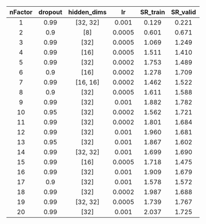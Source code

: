| nFactor | dropout | hidden_dims | lr | SR_train | SR_valid | SR_test |
|:-------:|:-------:|:-----------:|:--:|:--------:|:--------:|:-------:|
| 1 | 0.99 | [32, 32] | 0.001 | 0.129 | 0.221 | 0.228 |
| 2 | 0.9 | [8] | 0.0005 | 0.601 | 0.671 | 0.321 |
| 3 | 0.99 | [32] | 0.0005 | 1.069 | 1.249 | 0.569 |
| 4 | 0.99 | [16] | 0.0005 | 1.511 | 1.410 | 0.574 |
| 5 | 0.99 | [32] | 0.0002 | 1.753 | 1.489 | 0.761 |
| 6 | 0.9 | [16] | 0.0002 | 1.278 | 1.709 | 0.631 |
| 7 | 0.99 | [16, 16] | 0.0002 | 1.462 | 1.522 | 0.800 |
| 8 | 0.9 | [32] | 0.0005 | 1.611 | 1.588 | 0.830 |
| 9 | 0.99 | [32] | 0.001 | 1.882 | 1.782 | 0.927 |
| 10 | 0.95 | [32] | 0.0002 | 1.562 | 1.721 | 0.723 |
| 11 | 0.99 | [32] | 0.0002 | 1.801 | 1.684 | 0.853 |
| 12 | 0.99 | [32] | 0.001 | 1.960 | 1.681 | 0.889 |
| 13 | 0.95 | [32] | 0.001 | 1.867 | 1.602 | 0.863 |
| 14 | 0.99 | [32, 32] | 0.001 | 1.699 | 1.690 | 0.793 |
| 15 | 0.99 | [16] | 0.0005 | 1.718 | 1.475 | 0.711 |
| 16 | 0.99 | [32] | 0.001 | 1.909 | 1.679 | 0.856 |
| 17 | 0.9 | [32] | 0.001 | 1.578 | 1.572 | 0.759 |
| 18 | 0.99 | [32] | 0.0002 | 1.987 | 1.688 | 0.893 |
| 19 | 0.99 | [32, 32] | 0.0005 | 1.739 | 1.767 | 0.900 |
| 20 | 0.99 | [32] | 0.001 | 2.037 | 1.725 | 0.840 |
